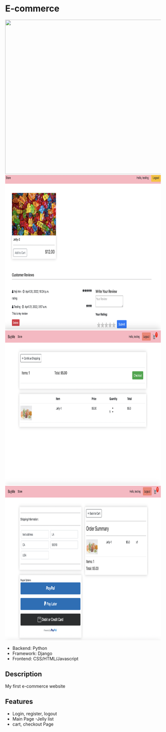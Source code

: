 # E-commerce
<img src="cart_app/static/images/Screen Shot 2022-04-15 at 8.46.04 PM.png" width="800" height="500">
<img src="cart_app/static/images/Screen Shot 2022-04-20 at 8.58.17 PM.png" width="800" height="500">
<img src="cart_app/static/images/Screen Shot 2022-04-15 at 8.46.44 PM.png" width="800" height="500">
<img src="cart_app/static/images/Screen Shot 2022-04-15 at 8.50.24 PM.png" width="800" height="500">


<ul>
  <li> Backend: Python</li>
  <li> Framework: Django</li>
  <li> Frontend: CSS/HTML/Javascript</li>
</ul>


## Description
<p>
My first e-commerce website
</p>


## Features
<ul>
  <li> Login, register, logout</li>
  <li> Main Page -Jelly list</li>
  <li> cart, checkout Page</li>
</ul>


